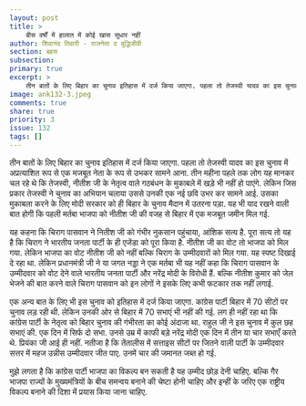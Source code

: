```yaml
---
layout: post
title: >
    बीस वर्षों में हालात में कोई खास सुधार नहीं
author: शिवानंद तिवारी - राजनेता व बुद्धिजीवी
section: बहस
subsection:
primary: true
excerpt: >
    तीन बातों के लिए बिहार का चुनाव इतिहास में दर्ज किया जाएगा. पहला तो तेजस्वी यादव का इस चुनाव में अप्रत्याशित रूप से एक मजबूत नेता के रूप से उभकर सामने आना. तीन महीना पहले तक लोग यह मानकर चल रहे थे कि तेजस्वी, नीतीश जी के नेतृत्व वाले गठबंधन के मुकाबले में खड़े भी नहीं हो पाएंगे.
image: ank132-3.jpeg
comments: true
share: true
priority: 3
issue: 132
tags: []
---
```


तीन बातों के लिए बिहार का चुनाव इतिहास में दर्ज किया जाएगा. पहला तो तेजस्वी यादव का इस चुनाव में अप्रत्याशित रूप से एक मजबूत नेता के रूप से उभकर सामने आना. तीन महीना पहले तक लोग यह मानकर चल रहे थे कि तेजस्वी, नीतीश जी के नेतृत्व वाले गठबंधन के मुकाबले में खड़े भी नहीं हो पाएंगे. लेकिन जिस प्रकार तेजस्वी ने चुनाव का अभियान चलाया उससे उनकी एक नई छवि उभर कर सामने आई. उसका मुकाबला करने के लिए मोदी सरकार को ही बिहार के चुनाव मैदान में उतरना पड़ा. यह भी याद रखने वाली बात होगी कि पहली मर्तबा भाजपा को नीतीश जी की वजह से बिहार में एक मजबूत जमीन मिल गई.

यह कहना कि चिराग पासवान ने नितीश जी को गंभीर नुकसान पहुंचाया, आंशिक सत्य है. पूरा सत्य तो यह है कि चिराग ने भारतीय जनता पार्टी के ही एजेंडा को पूरा किया है. नीतीश जी का वोट तो भाजपा को मिल गया. लेकिन भाजपा का वोट नीतीश जी को नहीं बल्कि चिराग के उम्मीदवारों को मिल गया. यह स्पष्ट दिखाई दे रहा था. लेकिन प्रधानमंत्री जी ने या जगत नड्डा ने एक मर्तबा भी यह नहीं कहा कि चिराग पासवान के उम्मीदवार को वोट देने वाले भारतीय जनता पार्टी और नरेंद्र मोदी के विरोधी हैं. बल्कि नीतीश कुमार को जेल भेजने की बात करने वाले चिराग पासवान को इन लोगों ने इसके लिए कभी फटकार तक नहीं लगाई.

एक अन्य बात के लिए भी इस चुनाव को इतिहास में दर्ज किया जाएगा. कांग्रेस पार्टी बिहार में 70 सीटों पर चुनाव लड़ रही थी. लेकिन उनकी ओर से बिहार में 70 सभाएं भी नहीं की गई. लग ही नहीं रहा था कि कांग्रेस पार्टी के नेतृत्व को बिहार चुनाव की गंभीरता का कोई अंदाजा था. राहुल जी ने इस चुनाव में कुल छह सभाएं की. एक दिन में सिर्फ दो सभा. उनसे उम्र में काफी बड़े नरेंद्र मोदी एक दिन में तीन या चार सभाएँ करते थे. प्रियंका जी आई ही नहीं. नतीजा है कि तेंतालीस में सत्ताइस सीटों पर जितने वाली पार्टी के उम्मीदवार सत्तर में महज उन्नीस उम्मीदवार जीत पाए. उनमें चार की जमानत जब्त हो गई.

मुझे लगता है कि कांग्रेस पार्टी भाजपा का विकल्प बन सकती है यह उम्मीद छोड़ देनी चाहिए. बल्कि गैर भाजपा राज्यों के मुख्यमंत्रियों के बीच समन्वय बनाने की चेष्टा होनी चाहिए और इन्हीं के जरिए एक राष्ट्रीय विकल्प बनाने की दिशा में प्रयास किया जाना चाहिए.